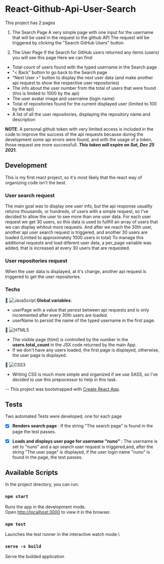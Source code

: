# React-Github-Api-User-Search

This project has 2 pages

1. The Search Page
A very simple page with one input for the username that will be used in the request to the github API
The request will be triggered by clicking the "Search GitHub Users" button

2. The User Page
If the Search for GitHub users returned any items (users) you will see this page
Here we can find:
- Total count of users found with the typed username in the Search page 
- "< Back" button to go back to the Search page
- "Next User >" button to display the next user data (and make another api request to show the respective user repositories)
- The info about the user number from the total of users that were found (this is limited to 1000 by the api)
- The user avatar image and username (login name)
- Total of repositories found for the current displayed user (limited to 100 by the api)
- A list of all the user repositories, displaying the repository name and description

**NOTE**: A personal github token with very limited access is included in the code to improve the success of the api requests because during the development some api errors were found, and with the usage of a token, those request are more successfull.
***This token will expire on Sat, Dec 25 2021.***


## Development
This is my first react project, so it's most likely that the react way of organizing code isn't the best.

### User search request
The main goal was to display one user info, but the api response usuallly returns thousands, or hundreds, of users with a simple request, so I've decided to allow the user to see more than one user data.
For each user request we get 30 users, so this data is used to fullfill an array of users that we can display whitout more requests. And after we reach the 30th user, another api user search request is triggered, and another 30 users are loaded (Limited to approximately 1000 users in total)
To manage this additional requests and load diferent user data, a per_page variable was added, that is increased at every 30 users that are requested.

### User repositories request
When the user data is displayed, at it's change, another api request is triggered to get the user repositories.

### Techs
    
📌 ![JavaScript](https://img.shields.io/badge/-JavaScript-F7B93E?style=flat-square&logo=javascript&logoColor=fff)
**Global variables**:
- userPage with a value that persist between api requests and is only incremented after every 30th users are loaded.
- userName to persist the name of the typed username in the first page.

📌 ![HTML5](https://img.shields.io/badge/-HTML5-E34F26?style=flat-square&logo=html5&logoColor=white) 
- The visible page (html) is controlled by the number in the **users.total_count** in the JSX code returned by the main App.
- If we don't have any users loaded, the first page is displayed, otherwise, the user page is displayed.

📌  ![CSS3](https://img.shields.io/badge/-CSS3-549FDE?style=flat-square&logo=css3&logoColor=white)
- Writing CSS is much more simple and organized if we use SASS, so I've decided to use this prepocessor to help in this task.


--
This project was bootstrapped with [Create React App](https://github.com/facebook/create-react-app).


## Tests
Two automated Tests were developed, one for each page
- [x] **Renders search page** : If the string "The search page" is found in the page the test passes.
- [x] **Loads and displays user page for username "nuno"** : The username is set to "nuno" and a api search user request is triggered,and, after the string "The user page" is displayed, if the user login name "nuno" is found in the page, the test passes.


## Available Scripts

In the project directory, you can run:


### `npm start`

Runs the app in the development mode.\
Open [http://localhost:3000](http://localhost:3000) to view it in the browser.


### `npm test`

Launches the test runner in the interactive watch mode.\


### `serve -s build`

Serve the builded application 